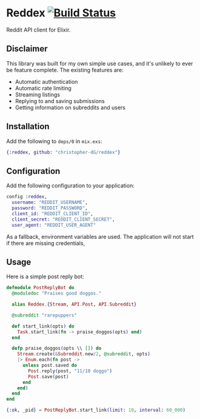 # Reddex [![Build Status](https://travis-ci.com/christopher-dG/reddex.svg?branch=master)](https://travis-ci.com/christopher-dG/reddex)

Reddit API client for Elixir.

## Disclaimer

This library was built for my own simple use cases, and it's unlikely to ever be feature complete.
The existing features are:

* Automatic authentication
* Automatic rate limiting
* Streaming listings
* Replying to and saving submissions
* Getting information on subreddits and users

## Installation

Add the following to `deps/0` in `mix.exs`:

```elixir
{:reddex, github: "christopher-dG/reddex"}
```

## Configuration

Add the following configuration to your application:

```elixir
config :reddex,
  username: "REDDIT_USERNAME",
  password: "REDDIT_PASSWORD",
  client_id: "REDDIT_CLIENT_ID",
  client_secret: "REDDIT_CLIENT_SECRET",
  user_agent: "REDDIT_USER_AGENT"
```

As a fallback, environment variables are used.
The application will not start if there are missing credentials,

## Usage

Here is a simple post reply bot:

```elixir
defmodule PostReplyBot do
  @moduledoc "Praises good doggos."

  alias Reddex.{Stream, API.Post, API.Subreddit}

  @subreddit "rarepuppers"

  def start_link(opts) do
    Task.start_link(fn -> praise_doggos(opts) end)
  end

  defp praise_doggos(opts \\ []) do
    Stream.create(&Subreddit.new/2, @subreddit, opts)
    |> Enum.each(fn post ->
      unless post.saved do
        Post.reply(post, "11/10 doggo")
        Post.save(post)
      end
    end)
  end
end

{:ok, _pid} = PostReplyBot.start_link(limit: 10, interval: 60_000)
```
